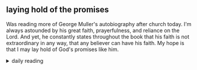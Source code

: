 ## laying hold of the promises

Was reading more of George Muller's autobiography after church today. I'm always astounded by his great faith, prayerfulness, and reliance on the Lord. And yet, he constantly states throughout the book that his faith is not extraordinary in any way, that any believer can have his faith. My hope is that I may lay hold of God's promises like him.

<details markdown="1">
<summary>daily reading</summary>

| {{ page.date | date: "%B %-d, %Y" }} |
| :-------------: |
| [Gen. 12; Matt. 11; Neh. 1; Acts 11]({% link _Bible/Bible-year-2.md %}) |
| [WLC 122-133]({% link _wlc/wlc-month-1.md %}) |
| [The Athanasian Creed](https://threeforms.org/the-athanasian-creed/) |

</details>